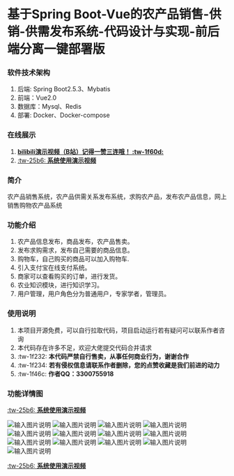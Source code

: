 #  基于Spring Boot-Vue的农产品销售-供销-供需发布系统-代码设计与实现-前后端分离一键部署版

### 软件技术架构
1. 后端: Spring Boot2.5.3、Mybatis
2. 前端：Vue2.0
3. 数据库：Mysql、Redis
4. 部署: Docker、Docker-compose

### 在线展示

1. [ **bilibili演示视频（B站）记得一赞三连哦！ :tw-1f60d:**  ](https://www.bilibili.com/video/BV16r42177r8/?spm_id_from=333.999.0.0&vd_source=eac6949bd2385c66c0a975d5765c99a5)
2. [  :tw-25b6: **系统使用演示视频** ](https://www.bilibili.com/video/BV16r42177r8/?spm_id_from=333.999.0.0&vd_source=eac6949bd2385c66c0a975d5765c99a5)

### 简介
农产品销售系统，农产品供需关系发布系统，求购农产品，发布农产品信息，网上销售购物农产品系统

### 功能介绍


1. 农产品信息发布，商品发布，农产品售卖。
1. 发布求购需求，发布自己需要的商品信息。
1. 购物车，自己购买的商品可以加入购物车.
1. 引入支付宝在线支付系统。
1. 商家可以查看购买的订单，进行发货。
1. 农业知识模块，进行知识学习。
1. 用户管理，用户角色分为普通用户，专家学者，管理员。

    

### 使用说明
1. 本项目开源免费，可以自行拉取代码，项目启动运行若有疑问可以联系作者咨询
2. 本代码存在许多不足，欢迎大佬提交代码合并请求
3.  :tw-1f232: **本代码严禁自行售卖，从事任何商业行为，谢谢合作** 
4.  :tw-1f234: **若有侵权信息请联系作者删除，您的点赞收藏是我们前进的动力** 
5.  :tw-1f46c: **作者QQ：3300755918** 

### 功能详情图

[  :tw-25b6: **系统使用演示视频** ](https://www.bilibili.com/video/BV16r42177r8/?spm_id_from=333.999.0.0&vd_source=eac6949bd2385c66c0a975d5765c99a5)

![输入图片说明](images/微信图片_20240512224322.png)
![输入图片说明](images/微信图片_20240512224353.png)
![输入图片说明](images/微信图片_20240512224413.png)
![输入图片说明](images/微信图片_20240512224500.png)
![输入图片说明](images/微信图片_20240512224612.png)
![输入图片说明](images/微信图片_20240512224722.png)
![输入图片说明](images/微信图片_20240512224739.png)
![输入图片说明](images/微信图片_20240512224750.png)
![输入图片说明](images/微信图片_20240512224802.png)
![输入图片说明](images/微信图片_20240512224816.png)
![输入图片说明](images/微信图片_20240512224816.png)
![输入图片说明](images/微信图片_20240512224827.png)
![输入图片说明](images/微信图片_20240512224854.png)

[  :tw-25b6: **系统使用演示视频** ](https://www.bilibili.com/video/BV16r42177r8/?spm_id_from=333.999.0.0&vd_source=eac6949bd2385c66c0a975d5765c99a5)
